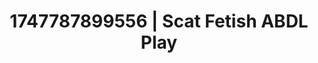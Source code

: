 ---
categories:
- Alt aesthetic girls
- Ethereal kink
- Anime
- POV erotica
- Interactive NSFW
image: /assets/images/1747787899556.jpg
layout: post
seo:
  description: Featured content with exclusive ABDL Play, Scat Fetish. HD images available.
  keywords: ABDL Play, Scat Fetish
  og_image: /assets/images/1747787899556.jpg
  schema_type: VisualArtwork
tags:
- ABDL Play
- '#1747787899556'
- Scat Fetish
title: 1747787899556 | Scat Fetish ABDL Play
---